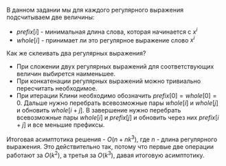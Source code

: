 В данном задании мы для каждого регулярного выражения подсчитываем две величины: 
- $prefix[i]$ - минимальная длина слова, которая начинается с $x^i$
- $whole[i]$ - принимает ли это регулярное выражение слово $x^i$ 

Как же склеивать два регулярных выражения?

- При сложении двух регулярных выражений для соответствующих величин выбирется наименьшее.
- При конкатенации регулярных выражений можно тривиально пересчитать необходимое.
- При итерации Клини необходимо обозначить $prefix[0] = whole[0] = 0$. Дальше нужно перебрать всевозможные пары $whole[i]$ и $whole[j]$ и обновить $whole[i + j]$. В завершение нужно перебрать всевозможные пары $whole[i]$ и $prefix[j]$ и обновить через них $prefix[i + j]$ и все меньшие префиксы.

Итоговая асимптотика решения - $O(n + nk^3)$, где $n$ - длина регулярного выражения. 
Это действительно так, потому что первые две операции работают за $O(k^2)$, а третья за $O(k^3)$, давая итоговую асимптотику.
